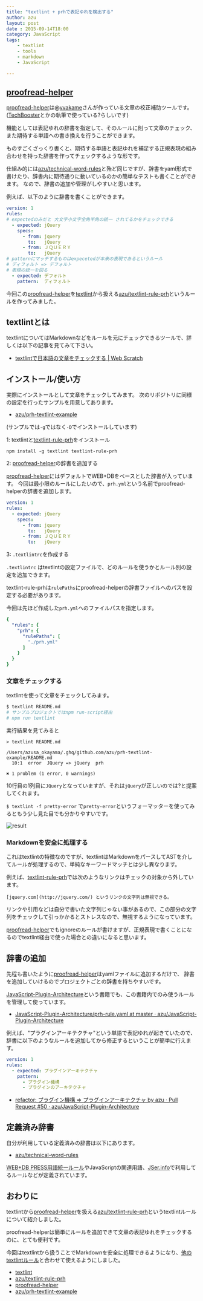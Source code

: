 ```yaml
---
title: "textlint + prhで表記ゆれを検出する"
author: azu
layout: post
date : 2015-09-14T18:00
category: JavaScript
tags:
    - textlint
    - tools
    - markdown
    - JavaScript

---
```


## [proofread-helper](https://github.com/vvakame/prh "proofread-helper")

[proofread-helper](https://github.com/vvakame/prh "proofread-helper")は@[vvakame](https://github.com/vvakame "vvakame")さんが作っている文章の校正補助ツールです。([TechBooster](http://techbooster.org/ "TechBooster")とかの執筆で使っている?らしいです)

機能としては表記ゆれの辞書を指定して、そのルールに則って文章のチェック、また期待する単語への書き換えを行うことができます。

ものすごくざっくり書くと、期待する単語と表記ゆれを補足する正規表現の組み合わせを持った辞書を作ってチェックするような形です。

仕組み的には[azu/technical-word-rules](https://github.com/azu/technical-word-rules "azu/technical-word-rules")と殆ど同じですが、辞書をyaml形式で書けたり、辞書内に期待通りに動いているのかの簡単なテストも書くことができます。
なので、辞書の追加や管理がしやすいと思います。

例えば、以下のように辞書を書くことができます。

```yaml
version: 1
rules:
# expectedのみだと 大文字小文字全角半角の統一 されてるかをチェックできる
  - expected: jQuery
    specs:
      - from: jquery
        to:   jQuery
      - from: ＪＱＵＥＲＹ
        to:   jQuery
# patternにマッチするものはexpecetedが本来の表現であるというルール
# ディフォルト => デフォルト
# 表現の統一を図る
  - expected: デフォルト
    pattern:  ディフォルト
```

今回この[proofread-helper](https://github.com/vvakame/prh "proofread-helper")を[textlint](https://github.com/azu/textlint "textlint")から扱える[azu/textlint-rule-prh](https://github.com/azu/textlint-rule-prh "azu/textlint-rule-prh")というルールを作ってみました。

## textlintとは

textlintについてはMarkdownなどをルールを元にチェックできるツールで、詳しくは以下の記事を見てみて下さい。

- [textlintで日本語の文章をチェックする | Web Scratch](https://efcl.info/2015/09/10/introduce-textlint/ "textlintで日本語の文章をチェックする | Web Scratch")

## インストール/使い方

実際にインストールとして文章をチェックしてみます。
次のリポジトリに同様の設定を行ったサンプルを用意してあります。

- [azu/prh-textlint-example](https://github.com/azu/prh-textlint-example "azu/prh-textlint-example")

(サンプルでは`-g`ではなく`-D`でインストールしています)


1: textlintと[textlint-rule-prh](https://github.com/azu/textlint-rule-prh)をインストール

```
npm install -g textlint textlint-rule-prh
```

2: [proofread-helper](https://github.com/vvakame/prh "proofread-helper")の辞書を追加する

[proofread-helper](https://github.com/vvakame/prh "proofread-helper")にはデフォルトでWEB+DBをベースとした辞書が入っています。
今回は最小限のルールにしたいので、`prh.yml`という名前でproofread-helperの辞書を追加します。

```yaml
version: 1
rules:
  - expected: jQuery
    specs:
      - from: jquery
        to:   jQuery
      - from: ＪＱＵＥＲＹ
        to:   jQuery
```

3: `.textlintrc`を作成する

`.textlintrc` はtextlintの設定ファイルで、どのルールを使うかとルール別の設定を追加できます。

textlint-rule-prhは`rulePaths`にproofread-helperの辞書ファイルへのパスを設定する必要があります。

今回は先ほど作成した`prh.yml`へのファイルパスを指定します。

```yaml
{
  "rules": {
    "prh": {
      "rulePaths": [
        "./prh.yml"
      ]
    }
  }
}
```

### 文章をチェックする

textlintを使って文章をチェックしてみます。

```sh
$ textlint README.md
# サンプルプロジェクトではnpm run-script経由
# npm run textlint
```

実行結果を見てみると

```
> textlint README.md

/Users/azusa_okayama/.ghq/github.com/azu/prh-textlint-example/README.md
  10:1  error  JQuery => jQuery  prh

✖ 1 problem (1 error, 0 warnings)
```

10行目の1列目に`JQuery`となっていますが、それは`jQuery`が正しいのでは?と提案してくれます。

`$ textlint -f pretty-error` で`pretty-error`というフォーマッターを使ってみるともう少し見た目でも分かりやすいです。

![result](https://monosnap.com/file/aBHagUloZiFYAshaagbYbIXVVonnAl.png)

### Markdownを安全に処理する

これはtextlintの特徴なのですが、textlintはMarkdownをパースしてASTを介してルールが処理するので、単純なキーワードマッチとは少し異なります。

例えば、[textlint-rule-prh](https://github.com/azu/textlint-rule-prh "azu/textlint-rule-prh")では次のようなリンクはチェックの対象から外しています。

```
[jquery.com](http://jquery.com/) というリンクの文字列は無視できる。 
```

リンクや引用などは自分で書いた文字列じゃない事があるので、この部分の文字列をチェックして引っかかるとストレスなので、無視するようになっています。

[proofread-helper](https://github.com/vvakame/prh "proofread-helper")でもignoreのルールが書けますが、正規表現で書くことになるのでtextlint経由で使った場合との違いになると思います。

## 辞書の追加

先程も書いたように[proofread-helper](https://github.com/vvakame/prh "proofread-helper")はyamlファイルに追加するだけで、
辞書を追加していけるのでプロジェクトごとの辞書を持ちやすいです。

[JavaScript-Plugin-Architecture](https://github.com/azu/JavaScript-Plugin-Architecture "JavaScript-Plugin-Architecture")という書籍でも、この書籍内でのみ使うルールを管理して使っています。

- [JavaScript-Plugin-Architecture/prh-rule.yaml at master · azu/JavaScript-Plugin-Architecture](https://github.com/azu/JavaScript-Plugin-Architecture/blob/master/test/prh-rule.yaml "JavaScript-Plugin-Architecture/prh-rule.yaml at master · azu/JavaScript-Plugin-Architecture")

例えば、"プラグインアーキテクチャ"という単語で表記ゆれが起きていたので、
辞書に以下のようなルールを追加してから修正するということが簡単に行えます。

```yaml
version: 1
rules:
  - expected: プラグインアーキテクチャ
    pattern:
      - プラグイン機構
      - プラグインのアーキテクチャ
```

- [refactor: プラグイン機構 => プラグインアーキテクチャ by azu · Pull Request #50 · azu/JavaScript-Plugin-Architecture](https://github.com/azu/JavaScript-Plugin-Architecture/pull/50 "refactor: プラグイン機構 =&gt; プラグインアーキテクチャ by azu · Pull Request #50 · azu/JavaScript-Plugin-Architecture")

## 定義済み辞書

自分が利用している定義済みの辞書は以下にあります。

- [azu/technical-word-rules](https://github.com/azu/technical-word-rules "azu/technical-word-rules")

[WEB+DB PRESS用語統一ルール](https://gist.github.com/inao/f55e8232e150aee918b9 "WEB+DB PRESS用語統一ルール")やJavaScriptの関連用語、[JSer.info](http://jser.info/)で利用してるルールなどが定義されています。

## おわりに

textlintから[proofread-helper](https://github.com/vvakame/prh "proofread-helper")を扱える[azu/textlint-rule-prh](https://github.com/azu/textlint-rule-prh "azu/textlint-rule-prh")というtextlintルールについて紹介しました。

proofread-helperは簡単にルールを追加できて文章の表記ゆれをチェックするのに、とても便利です。

今回はtextlintから扱うことでMarkdownを安全に処理できるようになり、[他のtextlintルール](https://github.com/azu/textlint/wiki/Collection-of-textlint-rule)と合わせて使えるようにしました。

- [textlint](https://github.com/azu/textlint "textlint")
- [azu/textlint-rule-prh](https://github.com/azu/textlint-rule-prh "azu/textlint-rule-prh")
- [proofread-helper](https://github.com/vvakame/prh "proofread-helper")
- [azu/prh-textlint-example](https://github.com/azu/prh-textlint-example "azu/prh-textlint-example")
